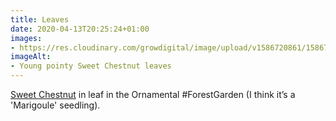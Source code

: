 ```yaml
---
title: Leaves
date: 2020-04-13T20:25:24+01:00
images:
- https://res.cloudinary.com/growdigital/image/upload/v1586720861/15867208302144.jpg
imageAlt:
- Young pointy Sweet Chestnut leaves
---
```


[Sweet Chestnut](https://pfaf.org/user/plant.aspx?LatinName=Castanea+sativa) in leaf in the Ornamental #ForestGarden (I think it’s a 'Marigoule' seedling).
